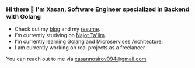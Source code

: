 ### Hi there 👋 I'm Xasan, Software Engineer specialized in Backend with Golang

- Check out my [blog](https://www.linkedin.com/in/xasannosirov) and my [resume](https://flowcv.com/resume/lw7ot34bed).
- I’m currently studying on [Najot Ta'lim](https://najottalim.uz/).
- I’m currently learning [Golang](https://go.dev/) and Microservices Architecture.
- I am currently working on real projects as a freelancer.

You can reach out to me via xasannosirov094@gmail.com
